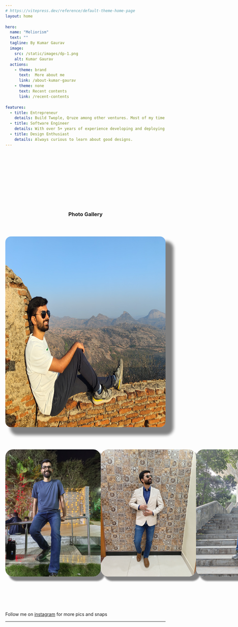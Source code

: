 ```yaml
---
# https://vitepress.dev/reference/default-theme-home-page
layout: home

hero:
  name: "Meliorism"
  text: ""
  tagline: By Kumar Gaurav
  image:
    src: /static/images/dp-1.png
    alt: Kumar Gaurav
  actions:
    - theme: brand
      text:  More about me
      link: /about-kumar-gaurav
    - theme: none
      text: Recent contents
      link: /recent-contents

features:
  - title: Entrepreneur
    details: Build Twople, Qruze among other ventures. Most of my time goes in this domain.
  - title: Software Engineer
    details: With over 5+ years of experience developing and deploying full-stack web/mobile apps at varying scale.
  - title: Design Enthusiast
    details: Always curious to learn about good designs. 
---
```


<h3 style="text-align: center; margin: 200px auto 50px;">Photo Gallery</h3>

<div style="display: flex; flex-flow: wrap; align-items: center; justify-content: center;">
  <img style="height: 600px; margin: 10px auto; border-radius: 18px; box-shadow: 20px 20px 10px 5px grey;" src="./assets/images/kumar-gaurav.jpg">
</div>

<div style="margin-top: 50px; margin-bottom: 100px; display: flex;">
  <img
    style="height: 400px; margin: 10px auto; border-radius: 24px; box-shadow: 12px 12px 4px 2px grey;"
    src="./assets/images/kumar-gaurav-1.jpeg">
  <img
    style="height: 400px; margin: 10px auto; border-radius: 24px; box-shadow: 12px 12px 4px 2px grey;"
    src="./assets/images/kumar-gaurav-2.jpeg">
  <img
    style="height: 400px; margin: 10px auto; border-radius: 24px; box-shadow: 12px 12px 4px 2px grey;"
    src="./assets/images/kumar-gaurav-3.jpeg">
</div>

Follow me on [instagram](https://instagram.com/7qruzer) for more pics and snaps

---
